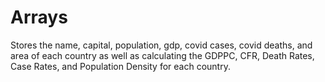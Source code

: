 # Arrays
 Stores the name, capital, population, gdp, covid cases, covid deaths, and area of each country as well as calculating the GDPPC, CFR, Death Rates, Case Rates, and Population Density for each country.
